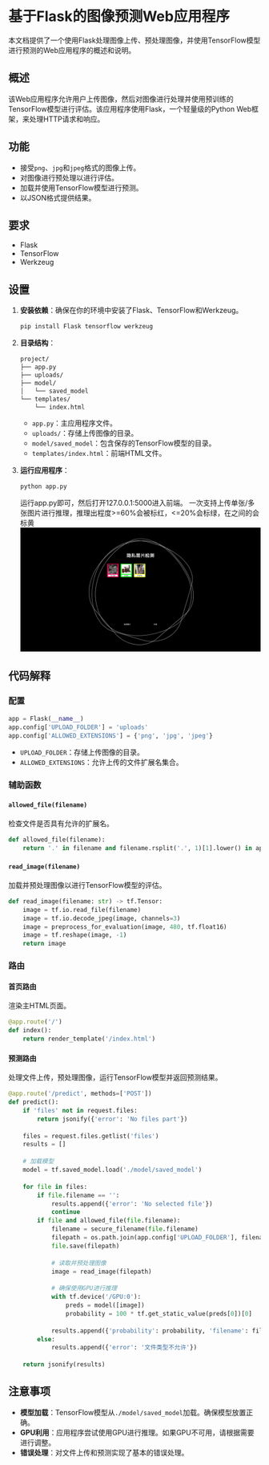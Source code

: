 # 基于Flask的图像预测Web应用程序

本文档提供了一个使用Flask处理图像上传、预处理图像，并使用TensorFlow模型进行预测的Web应用程序的概述和说明。

## 概述

该Web应用程序允许用户上传图像，然后对图像进行处理并使用预训练的TensorFlow模型进行评估。该应用程序使用Flask，一个轻量级的Python
Web框架，来处理HTTP请求和响应。

## 功能

- 接受`png`、`jpg`和`jpeg`格式的图像上传。
- 对图像进行预处理以进行评估。
- 加载并使用TensorFlow模型进行预测。
- 以JSON格式提供结果。

## 要求

- Flask
- TensorFlow
- Werkzeug

## 设置

1. **安装依赖**：确保在你的环境中安装了Flask、TensorFlow和Werkzeug。
   ```sh
   pip install Flask tensorflow werkzeug
   ```
2. **目录结构**：
   ```
   project/
   ├── app.py
   ├── uploads/
   ├── model/
   │   └── saved_model
   └── templates/
       └── index.html
   ```
    - `app.py`：主应用程序文件。
    - `uploads/`：存储上传图像的目录。
    - `model/saved_model`：包含保存的TensorFlow模型的目录。
    - `templates/index.html`：前端HTML文件。

3. **运行应用程序**：
   ```sh
   python app.py
   ```
   运行app.py即可，然后打开127.0.0.1:5000进入前端。
   一次支持上传单张/多张图片进行推理，推理出程度>=60%会被标红，<=20%会标绿，在之间的会标黄
   ![img1.png](screenshots%2Fimg1.png)

## 代码解释

### 配置

```python
app = Flask(__name__)
app.config['UPLOAD_FOLDER'] = 'uploads'
app.config['ALLOWED_EXTENSIONS'] = {'png', 'jpg', 'jpeg'}
```

- `UPLOAD_FOLDER`：存储上传图像的目录。
- `ALLOWED_EXTENSIONS`：允许上传的文件扩展名集合。

### 辅助函数

#### `allowed_file(filename)`

检查文件是否具有允许的扩展名。

```python
def allowed_file(filename):
    return '.' in filename and filename.rsplit('.', 1)[1].lower() in app.config['ALLOWED_EXTENSIONS']
```

#### `read_image(filename)`

加载并预处理图像以进行TensorFlow模型的评估。

```python
def read_image(filename: str) -> tf.Tensor:
    image = tf.io.read_file(filename)
    image = tf.io.decode_jpeg(image, channels=3)
    image = preprocess_for_evaluation(image, 480, tf.float16)
    image = tf.reshape(image, -1)
    return image
```

### 路由

#### 首页路由

渲染主HTML页面。

```python
@app.route('/')
def index():
    return render_template('/index.html')
```

#### 预测路由

处理文件上传，预处理图像，运行TensorFlow模型并返回预测结果。

```python
@app.route('/predict', methods=['POST'])
def predict():
    if 'files' not in request.files:
        return jsonify({'error': 'No files part'})

    files = request.files.getlist('files')
    results = []

    # 加载模型
    model = tf.saved_model.load('./model/saved_model')

    for file in files:
        if file.filename == '':
            results.append({'error': 'No selected file'})
            continue
        if file and allowed_file(file.filename):
            filename = secure_filename(file.filename)
            filepath = os.path.join(app.config['UPLOAD_FOLDER'], filename)
            file.save(filepath)

            # 读取并预处理图像
            image = read_image(filepath)

            # 确保使用GPU进行推理
            with tf.device('/GPU:0'):
                preds = model([image])
                probability = 100 * tf.get_static_value(preds[0])[0]

            results.append({'probability': probability, 'filename': filename})
        else:
            results.append({'error': '文件类型不允许'})

    return jsonify(results)
```

## 注意事项

- **模型加载**：TensorFlow模型从`./model/saved_model`加载。确保模型放置正确。
- **GPU利用**：应用程序尝试使用GPU进行推理。如果GPU不可用，请根据需要进行调整。
- **错误处理**：对文件上传和预测实现了基本的错误处理。
